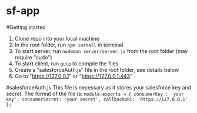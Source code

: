 # sf-app

#Getting started
1. Clone repo into your local machine
2. In the root folder, run `npm install` in terminal
3. To start server, run `nodemon server/server.js` from the root folder (may require "sudo")
4. To start client, run `gulp` to compile the files
5. Create a "salesforceAuth.js" file in the root folder, see details below
6. Go to "https://127.0.0.1" or "https://127.0.0.1:443"

#salesforceAuth.js
This file is necessary as it stores your salesforce key and secret. The format of the file is:
`
module.exports = {
  consumerKey : 'your key',
  consumerSecret: 'your secret',
  callbackURL: 'https://127.0.0.1'
};
`
